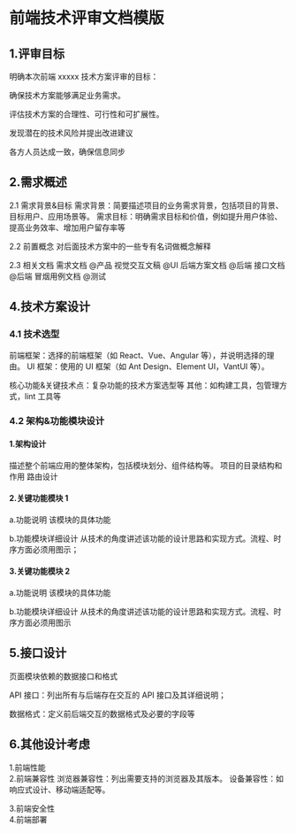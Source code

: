 # 前端技术评审文档模版

## 1.评审目标

明确本次前端 xxxxx 技术方案评审的目标：

确保技术方案能够满足业务需求。

评估技术方案的合理性、可行性和可扩展性。

发现潜在的技术风险并提出改进建议

各方人员达成一致，确保信息同步

## 2.需求概述

2.1 需求背景&目标
需求背景：简要描述项目的业务需求背景，包括项目的背景、目标用户、应用场景等。
需求目标：明确需求目标和价值，例如提升用户体验、提高业务效率、增加用户留存率等

2.2 前置概念
对后面技术方案中的一些专有名词做概念解释

2.3 相关文档
需求文档
@产品
视觉交互文稿
@UI
后端方案文档
@后端
接口文档
@后端
冒烟用例文档
@测试

## 4.技术方案设计

### 4.1 技术选型

前端框架：选择的前端框架（如 React、Vue、Angular 等），并说明选择的理由。
UI 框架：使用的 UI 框架（如 Ant Design、Element UI，VantUI 等）。

核心功能&关键技术点：复杂功能的技术方案选型等
其他：如构建工具，包管理方式，lint 工具等

### 4.2 架构&功能模块设计

#### 1.架构设计

描述整个前端应用的整体架构，包括模块划分、组件结构等。
项目的目录结构和作用
路由设计

#### 2.关键功能模块 1

a.功能说明
该模块的具体功能

b.功能模块详细设计
从技术的角度讲述该功能的设计思路和实现方式。流程、时序方面必须用图示；

#### 3.关键功能模块 2

a.功能说明
该模块的具体功能

b.功能模块详细设计
从技术的角度讲述该功能的设计思路和实现方式。流程、时序方面必须用图示

## 5.接口设计

页面模块依赖的数据接口和格式

API 接口：列出所有与后端存在交互的 API 接口及其详细说明；

数据格式：定义前后端交互的数据格式及必要的字段等

## 6.其他设计考虑

1.前端性能  
2.前端兼容性
浏览器兼容性：列出需要支持的浏览器及其版本。
设备兼容性：如响应式设计、移动端适配等。

3.前端安全性  
4.前端部署
